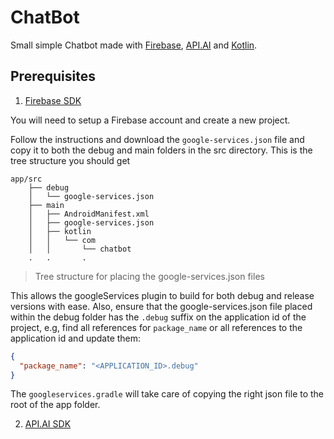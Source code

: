 # ChatBot

Small simple Chatbot made with [Firebase](https://firebase.google.com/), [API.AI](https://api.ai/) and [Kotlin](https://kotlinlang.org/).

## Prerequisites

1. [Firebase SDK](https://firebase.google.com/)

You will need to setup a Firebase account and create a new project.

Follow the instructions and download the `google-services.json` file and copy it to both the debug and main folders in the src directory.
This is the tree structure you should get

```plain
app/src
    ├── debug
    │   └── google-services.json
    ├── main
    │   ├── AndroidManifest.xml
    │   ├── google-services.json
    │   ├── kotlin
    │   │   └── com
    │   │       └── chatbot
    .   .       .
```
> Tree structure for placing the google-services.json files

This allows the googleServices plugin to build for both debug and release versions with ease.
Also, ensure that the google-services.json file placed within the debug folder has the `.debug` suffix on the application id of the project, e.g, find all references for `package_name` or all references to the application id and update them:

```json
{
  "package_name": "<APPLICATION_ID>.debug"
}
```

The `googleservices.gradle` will take care of copying the right json file to the root of the app folder.

2. [API.AI SDK]()

